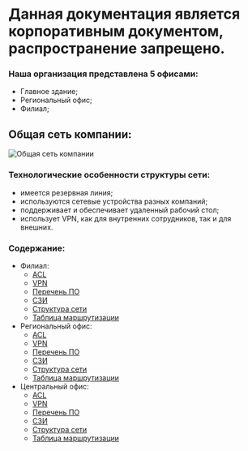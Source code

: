 #   Данная документация является корпоративным документом, распространение запрещено.

### Наша организация представлена 5 офисами:
*   Главное здание;
*   Региональный офис;
*   Филиал;


##  Общая сеть компании:
![Общая сеть компании](/изображения/общая%20схема%20сети.png)


### Технологические особенности структуры сети:
-   имеется резервная линия;
-   используются сетевые устройства разных компаний;
-   поддерживает и обеспечивает удаленный рабочий стол;
-   использует VPN, как для внутренних сотрудников, так и для внешних.

### Содержание:
-   Филиал:
    - [ACL](/разделы/Филиал/подразделы/ACL.md)
    - [VPN](/docs/разделы/Филиал/подразделы/VPN.md)
    - [Перечень ПО](/docs/разделы/Филиал/подразделы/Перечень%20ПО.md)
    - [СЗИ](/docs/разделы/Филиал/подразделы/СЗИ.md)
    - [Структура сети](/docs/разделы/Филиал/подразделы/Структура%20сети.md)
    - [Таблица маршрутизации](/docs/разделы/Филиал/подразделы/таблица%20маршрутизации.md)
-   Региональный офис:
    - [ACL](/docs/разделы/Региональный%20офис/подразделы/ACL.md)
    - [VPN](/docs/разделы/Региональный%20офис/подразделы/таблица%20маршрутизации.md)
    - [Перечень ПО](/docs/разделы/Региональный%20офис/подразделы/Перечень%20ПО.md)
    - [СЗИ](/docs/разделы/Региональный%20офис/подразделы/СЗИ.md)
    - [Структура сети](/docs/разделы/Региональный%20офис/подразделы/Структура%20сети.md)
    - [Таблица маршрутизации](/docs/разделы/Региональный%20офис/подразделы/таблица%20маршрутизации.md)
-   Центральный офис:
    - [ACL](/docs/разделы/Центральный%20офис/подразделы/ACL.md)
    - [VPN](/docs/разделы/Центральный%20офис/подразделы/таблица%20маршрутизации.md)
    - [Перечень ПО](/docs/разделы/Центральный%20офис/подразделы/Перечень%20ПО.md)
    - [СЗИ](/docs/разделы/Центральный%20офис/подразделы/СЗИ.md)
    - [Структура сети](/docs/разделы/Центральный%20офис/подразделы/Структура%20сети.md)
    - [Таблица маршрутизации](/docs/разделы/Центральный%20офис/подразделы/таблица%20маршрутизации.md)